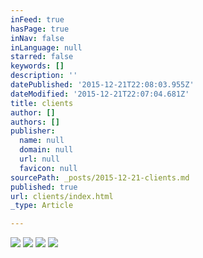 ```yaml
---
inFeed: true
hasPage: true
inNav: false
inLanguage: null
starred: false
keywords: []
description: ''
datePublished: '2015-12-21T22:08:03.955Z'
dateModified: '2015-12-21T22:07:04.681Z'
title: clients
author: []
authors: []
publisher:
  name: null
  domain: null
  url: null
  favicon: null
sourcePath: _posts/2015-12-21-clients.md
published: true
url: clients/index.html
_type: Article

---
```

![](https://the-grid-user-content.s3-us-west-2.amazonaws.com/0139fad8-e11d-42a1-b3d9-3d337c7ec66e.png)
![](https://the-grid-user-content.s3-us-west-2.amazonaws.com/a47ebb9a-4062-4c98-a0fe-0d950de36d32.png)
![](https://the-grid-user-content.s3-us-west-2.amazonaws.com/9b9d904a-1b2e-4961-b7c9-55ff0a1a23ca.png)
![](https://the-grid-user-content.s3-us-west-2.amazonaws.com/c2e54b86-13a1-4da9-b6e5-22eb8fb24262.png)